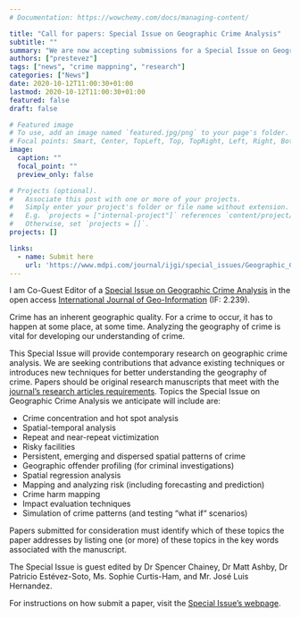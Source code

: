 ```yaml
---
# Documentation: https://wowchemy.com/docs/managing-content/

title: "Call for papers: Special Issue on Geographic Crime Analysis"
subtitle: ""
summary: "We are now accepting submissions for a Special Issue on Geographic Crime Analysis in the open access International Journal of Geo-Information (IF: 2.239)."
authors: ["prestevez"]
tags: ["news", "crime mappning", "research"]
categories: ["News"]
date: 2020-10-12T11:00:30+01:00
lastmod: 2020-10-12T11:00:30+01:00
featured: false
draft: false

# Featured image
# To use, add an image named `featured.jpg/png` to your page's folder.
# Focal points: Smart, Center, TopLeft, Top, TopRight, Left, Right, BottomLeft, Bottom, BottomRight.
image:
  caption: ""
  focal_point: ""
  preview_only: false

# Projects (optional).
#   Associate this post with one or more of your projects.
#   Simply enter your project's folder or file name without extension.
#   E.g. `projects = ["internal-project"]` references `content/project/deep-learning/index.md`.
#   Otherwise, set `projects = []`.
projects: []

links:
  - name: Submit here
    url: 'https://www.mdpi.com/journal/ijgi/special_issues/Geographic_Crime_Analysis'
---
```


I am Co-Guest Editor of a [Special Issue on Geographic Crime Analysis](https://www.mdpi.com/journal/ijgi/special_issues/Geographic_Crime_Analysis) in the open access [International Journal of Geo-Information](https://www.mdpi.com/journal/ijgi) (IF: 2.239).

Crime has an inherent geographic quality. For a crime to occur, it has to happen at some place, at some time. Analyzing the geography of crime is vital for developing our understanding of crime.

This Special Issue will provide contemporary research on geographic crime analysis. We are seeking contributions that advance existing techniques or introduces new techniques for better understanding the geography of crime. Papers should be original research manuscripts that meet with the [journal’s research articles requirements](https://www.mdpi.com/journal/ijgi/about). Topics the Special Issue on Geographic Crime Analysis we anticipate will include are:

- Crime concentration and hot spot analysis
- Spatial-temporal analysis
- Repeat and near-repeat victimization
- Risky facilities
- Persistent, emerging and dispersed spatial patterns of crime
- Geographic offender profiling (for criminal investigations)
- Spatial regression analysis
- Mapping and analyzing risk (including forecasting and prediction)
- Crime harm mapping
- Impact evaluation techniques
- Simulation of crime patterns (and testing “what if“ scenarios)


Papers submitted for consideration must identify which of these topics the paper addresses by listing one (or more) of these topics in the key words associated with the manuscript.

The Special Issue is guest edited by Dr Spencer Chainey, Dr Matt Ashby, Dr Patricio Estévez-Soto, Ms. Sophie Curtis-Ham, and Mr. José Luis Hernandez.

For instructions on how submit a paper, visit the [Special Issue’s webpage](https://www.mdpi.com/journal/ijgi/special_issues/Geographic_Crime_Analysis).
